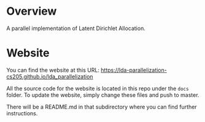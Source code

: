 # Overview
A parallel implementation of Latent Dirichlet Allocation.

# Website
You can find the website at this URL:
https://lda-parallelization-cs205.github.io/lda_parallelization

All the source code for the website is located in this repo under the `docs` folder. To update the website, simply change these files and push to master.

There will be a README.md in that subdirectory where you can find further instructions.
